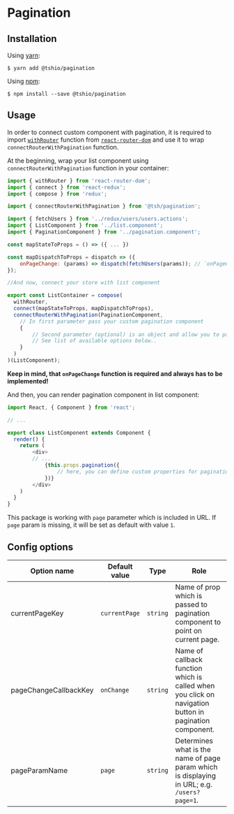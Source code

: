 # Pagination

## Installation

Using [yarn](https://yarnpkg.com/lang/en/):

    $ yarn add @tshio/pagination

Using [npm](https://www.npmjs.com/):

    $ npm install --save @tshio/pagination

## Usage

In order to connect custom component with pagination, it is required to import [`withRouter`](https://github.com/ReactTraining/react-router/blob/master/packages/react-router/docs/api/withRouter.md) function from [`react-router-dom`](https://github.com/ReactTraining/react-router/tree/master/packages/react-router-dom) and use it to wrap `connectRouterWithPagination` function.

At the beginning, wrap your list component using `connectRouterWithPagination` function in your container:

```js
import { withRouter } from 'react-router-dom';
import { connect } from 'react-redux';
import { compose } from 'redux';

import { connectRouterWithPagination } from '@tsh/pagination';

import { fetchUsers } from '../redux/users/users.actions';
import { ListComponent } from '../list.component';
import { PaginationComponent } from '../pagination.component';

const mapStateToProps = () => ({ ... })

const mapDispatchToProps = dispatch => ({
    onPageChange: (params) => dispatch(fetchUsers(params)); // `onPageChange` method will dispatch your redux action when page changes
});

//And now, connect your store with list component

export const ListContainer = compose(
  withRouter,
  connect(mapStateToProps, mapDispatchToProps),
  connectRouterWithPagination(PaginationComponent,
    // In first parameter pass your custom pagination component
    {
        // Second parameter (optional) is an object and allow you to pass config options
        // See list of available options below..
    }
  )
)(ListComponent);
```
**Keep in mind, that `onPageChange` function is required and always has to be implemented!**

And then, you can render pagination component in list component:

```js
import React, { Component } from 'react';

// ...

export class ListComponent extends Component {
  render() {
    return (
        <div>
        // ...
            {this.props.pagination({
                // here, you can define custom properties for pagination component
            })}
        </div>
    )
  }
}
```

This package is working with `page` parameter which is included in URL. If `page` param is missing, it will be set as default with value `1`.

## Config options

|Option name|Default value|Type|Role|
|--- |--- |--- |--- |
|currentPageKey|`currentPage`|`string`|Name of prop which is passed to pagination component to point on current page.|
|pageChangeCallbackKey|`onChange`|`string`|Name of callback function which is called when you click on navigation button in pagination component.|
|pageParamName|`page`|`string`|Determines what is the name of page param which is displaying in URL; e.g. `/users?page=1`.|